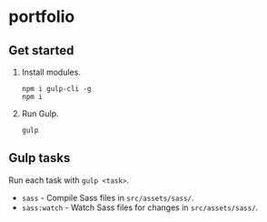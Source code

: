 # portfolio

## Get started

1. Install modules.

   ```
   npm i gulp-cli -g
   npm i
   ```

2. Run Gulp.

   ```
   gulp
   ```


## Gulp tasks

Run each task with `gulp <task>`.

- `sass` - Compile Sass files in `src/assets/sass/`.
- `sass:watch` - Watch Sass files for changes in `src/assets/sass/`.
